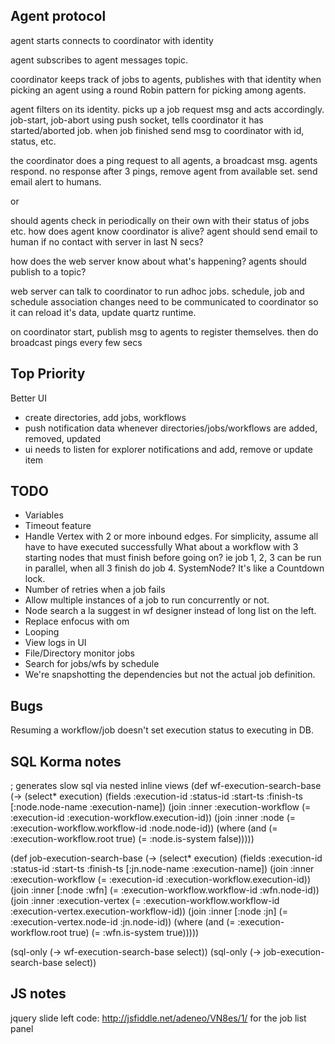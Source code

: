 Agent protocol
--------------

agent starts connects to coordinator with identity

agent subscribes to agent messages topic.

coordinator keeps track of jobs to agents, publishes with that identity when picking an agent using a round Robin pattern for picking among agents.

agent filters on its identity. picks up a job request msg and acts accordingly.
job-start, job-abort
using push socket, tells coordinator it has started/aborted job.
when job finished send msg to coordinator with id, status, etc.

the coordinator does a ping request to all agents, a broadcast msg. agents respond. no response after 3 pings, remove agent from available set. send email alert to humans.

or

should agents check in periodically on their own with their status of jobs etc. how does agent know coordinator is alive? agent should send email to human if no contact with server in last N secs?

how does the web server know about what's happening? agents should publish to a topic?

web server can talk to coordinator to run adhoc jobs. schedule, job and schedule association changes need to be communicated to coordinator so it can reload it's data, update quartz runtime.

on coordinator start, publish msg to agents to register themselves.
then do broadcast pings every few secs


Top Priority
-------------
Better UI
* create directories, add jobs, workflows
* push notification data whenever directories/jobs/workflows are added, removed, updated
* ui needs to listen for explorer notifications and add, remove or update item


## TODO
* Variables
* Timeout feature
* Handle Vertex with 2 or more inbound edges. For simplicity, assume all have to have executed successfully
  What about a workflow with 3 starting nodes that must finish before going on?
  ie job 1, 2, 3 can be run in parallel, when all 3 finish do job 4.
  SystemNode? It's like a Countdown lock.
* Number of retries when a job fails
* Allow multiple instances of a job to run concurrently or not.
* Node search a la suggest in wf designer instead of long list on the left.
* Replace enfocus with om
* Looping
* View logs in UI
* File/Directory monitor jobs
* Search for jobs/wfs by schedule
* We're snapshotting the dependencies but not the actual job definition.


## Bugs
Resuming a workflow/job doesn't set execution status to executing in DB.



## SQL Korma notes
; generates slow sql via nested inline views
(def wf-execution-search-base
  (-> (select* execution)
      (fields :execution-id
              :status-id
              :start-ts
              :finish-ts
              [:node.node-name :execution-name])
      (join :inner :execution-workflow (= :execution-id :execution-workflow.execution-id))
      (join :inner :node (= :execution-workflow.workflow-id :node.node-id))
      (where (and (= :execution-workflow.root true)
                  (= :node.is-system false)))))

(def job-execution-search-base
  (-> (select* execution)
      (fields :execution-id
              :status-id
              :start-ts
              :finish-ts
              [:jn.node-name :execution-name])
      (join :inner :execution-workflow (= :execution-id :execution-workflow.execution-id))
      (join :inner [:node :wfn] (= :execution-workflow.workflow-id :wfn.node-id))
      (join :inner :execution-vertex (= :execution-workflow.workflow-id :execution-vertex.execution-workflow-id))
      (join :inner [:node :jn] (= :execution-vertex.node-id :jn.node-id))
      (where (and (= :execution-workflow.root true)
                  (= :wfn.is-system true)))))

(sql-only (-> wf-execution-search-base select))
(sql-only (-> job-execution-search-base select))


## JS notes
jquery slide left code: http://jsfiddle.net/adeneo/VN8es/1/
for the job list panel
